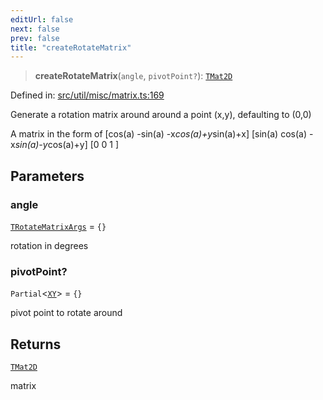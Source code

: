 ```yaml
---
editUrl: false
next: false
prev: false
title: "createRotateMatrix"
---
```


> **createRotateMatrix**(`angle`, `pivotPoint?`): [`TMat2D`](/api/type-aliases/tmat2d/)

Defined in: [src/util/misc/matrix.ts:169](https://github.com/fabricjs/fabric.js/blob/fea1b29b7495d9634e300bd4bfa43de097745805/src/util/misc/matrix.ts#L169)

Generate a rotation matrix around around a point (x,y), defaulting to (0,0)

A matrix in the form of
[cos(a) -sin(a) -x*cos(a)+y*sin(a)+x]
[sin(a)  cos(a) -x*sin(a)-y*cos(a)+y]
[0       0      1                 ]

## Parameters

### angle

[`TRotateMatrixArgs`](/api/fabric/namespaces/util/type-aliases/trotatematrixargs/) = `{}`

rotation in degrees

### pivotPoint?

`Partial`\<[`XY`](/api/interfaces/xy/)\> = `{}`

pivot point to rotate around

## Returns

[`TMat2D`](/api/type-aliases/tmat2d/)

matrix

